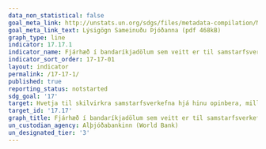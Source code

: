 ```yaml
---
data_non_statistical: false
goal_meta_link: http://unstats.un.org/sdgs/files/metadata-compilation/Metadata-Goal-17.pdf
goal_meta_link_text: Lýsigögn Sameinuðu Þjóðanna (pdf 468kB)
graph_type: line
indicator: 17.17.1
indicator_name: Fjárhæð í bandaríkjadölum sem veitt er til samstarfsverkefna einkaaðila og opinberra aðila og á vettvangi borgaralegs samfélags.
indicator_sort_order: 17-17-01
layout: indicator
permalink: /17-17-1/
published: true
reporting_status: notstarted
sdg_goal: '17'
target: Hvetja til skilvirkra samstarfsverkefna hjá hinu opinbera, milli opinbera geirans og einkaaðila og á meðal borgaranna og styðja við slík verkefni. Við framkvæmd þeirra verði byggt á reynslu af samstarfsverkefnum almennt og útsjónarsemi höfð í fyrirrúmi. 
target_id: '17.17'
graph_title: Fjárhæð í bandaríkjadölum sem veitt er til samstarfsverkefna einkaaðila og opinberra aðila og á vettvangi borgaralegs samfélags.
un_custodian_agency: Alþjóðabankinn (World Bank)
un_designated_tier: '3'
---
```

